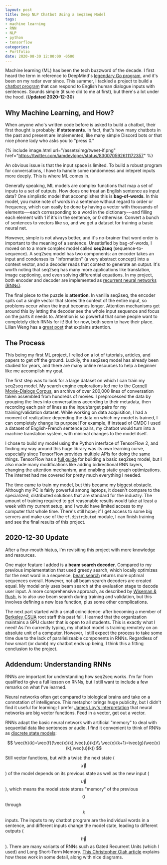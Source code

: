 ```yaml
---
layout: post
title: Deep NLP Chatbot Using a Seq2Seq Model
tags:
- machine learning
- RNN
- NLP
- python
- tensorflow
categories:
- Portfolio
date: 2020-08-30 12:00:00 -0500
---
```


Machine learning (ML) has been the tech buzzword of the decade. I first heard the term in reference to DeepMind's [legendary Go program](https://deepmind.com/research/case-studies/alphago-the-story-so-far), and it's been on my radar ever since. This summer, I tackled a project to build a [chatbot program](https://github.com/dlzou/dnlp-chatbot) that can respond to English human dialogue inputs with sentences. Sounds simple (it sure did to me at first), but there's a lot under the hood. (**Updated 2020-12-30**)


## Why Machine Learning, and How?

When anyone who's written code before is asked to build a chatbot, their first thought is probably: **if statements**. In fact, that's how many chatbots in the past and present are implemented, like many simple Discord bots or that nice phone lady who asks you to "press 0."

{% include image.html url="/assets/img/tweet-if.png" href="https://twitter.com/iamdevloper/status/830070592611172357" %}

An obvious issue is that the input space is limited. To build a robust program for conversations, I have to handle some randomness and intepret inputs more deeply. This is where ML comes in.

Generally speaking, ML models are complex functions that map a set of inputs to a set of outputs. How does one treat an English sentence as input data? One simplistic model that accomplishes this is **bag-of-words**. In this model, you make note of words in a sentence without regard to order or frequency, which can easily be done by having a vector with thousands of elements---each corresponding to a word in the dictionary---and filling each element with 1 if it's in the sentence, or 0 otherwise. Convert a bunch of sentences to vectors like so, and we get a dataset for training a basic neural net.

However, simple is not always better, and it's no-brainer that word order is important to the meaning of a sentence. Unsatisfied by bag-of-words, I moved on to a more complex model called **seq2seq** (sequence-to-sequence). A seq2seq model has two components: an encoder takes an input and condenses its "information" (a very abstract concept) into a context vector, and a decoder reads that context to generate an output. It's worth noting that seq2seq has many more applications like translation, image captioning, and even solving differential equations. In my project, both encoder and decoder are implemented as <a href="#addendum-understanding-rnns">recurrent neural networks (RNNs)</a>.

The final piece to the puzzle is **attention**. In vanilla seq2seq, the encoder spits out a single vector that stores the context of the entire input, so problems occur when the input becomes longer. Attention mechanisms get around this by letting the decoder see the whole input sequence and focus on the parts it needs to. Attention is so powerful that some people want to completely ditch RNNs for it! But for now, both seem to have their place. Lilian Weng has a [great post](https://lilianweng.github.io/lil-log/2018/06/24/attention-attention.html) that explains attention.


## The Process

This being my first ML project, I relied on a lot of tutorials, articles, and papers to get off the ground. Luckily, the seq2seq model has already been studied for years, and there are many online resources to help a beginner like me accomplish my goal. 

The first step was to look for a large dataset on which I can train my seq2seq model. My search engine explorations led me to the [Cornell Movie-Dialogs Corpus](http://www.cs.cornell.edu/~cristian/Cornell_Movie-Dialogs_Corpus.html), an archive of over 200,000 lines of conversation taken assembled from hundreds of movies. I preprocessed the data by grouping the lines into conversations according to their metadata, then recording each pair of lines as the input/target pairs for my training/validation dataset. While working on data acquisition, I had a moment of realization: depending the data on which my model is trained, I can completely change its purpose! For example, if instead of CMDC I used a dataset of English-French sentence pairs, my chatbot would turn into a machine translation system, with minimal changes to the model itself.

I chose to build my model using the Python interface of TensorFlow 2, and finding my way around this huge library was its own learning curve, especially since TensorFlow provides multiple APIs for doing the same things. TensorFlow has a [full guide](https://www.tensorflow.org/tutorials/text/nmt_with_attention) for building a basic seq2seq model, but I also made many modifications like adding bidirectional RNN layers, changing the attention mechanism, and enabling static graph optimizations. The internet had me covered for pretty much everything I needed.

The time came to train my model, but this became my biggest obstacle. Although my PC is fairly powerful among laptops, it doesn't compare to the specialized, distributed solutions that are standard for the industry. The amount of training required to get reasonable results would take at least a week with my current setup, and I would have limited access to my computer that whole time. There's still hope; if I get access to some big servers and make use of the `tf.distributed` module, I can finish training and see the final results of this project.


## 2020-12-30 Update

After a four-mouth hiatus, I'm revisiting this project with more knowledge and resources.

One major feature I added is a **beam search decoder**. Compared to my previous implementation that used greedy search, which locally optimizes for the next word in a sequence, [beam search](https://towardsdatascience.com/an-intuitive-explanation-of-beam-search-9b1d744e7a0f) returns more optimal sequences overall. However, not all beam search decoders are created equal. My model only uses beam search at the evaluation stage to decode user input. A more comprehensive approach, as described by [Wiseman & Rush](https://arxiv.org/pdf/1606.02960.pdf), is to also use beam search during training and validation, but this involves defining a new loss function, plus some other complications.

The next part started with a small coincidence: after becoming a member of [Berkeley CSUA](https://www.csua.berkeley.edu/) root staff this past fall, I learned that the organization maintains a GPU cluster that is open to all students. This is exactly what I need! As I'm currently typing, my chatbot model is training remotely on an absolute unit of a computer. However, I still expect the process to take some time due to the lack of parallelizeable components in RNNs. Regardless of how smart (or dumb) my chatbot ends up being, I think this a fitting conclusion to the project.


## Addendum: Understanding RNNs

RNNs are important for understanding how seq2seq works. I'm far from qualified to give a full lesson on RNNs, but I still want to include a few remarks on what I've learned.

Neural networks often get compared to biological brains and take on a connotation of intelligence. This metaphor brings huge publicity, but I didn't find it useful for learning; I prefer [James Loy's interpretation](https://towardsdatascience.com/how-to-build-your-own-neural-network-from-scratch-in-python-68998a08e4f6) that neural networks are big vector functions. Feed in a vector, get out a vector.

RNNs adapt the basic neural network with artificial "memory" to deal with sequential data like sentences or audio. I find it convenient to think of RNNs as [discrete state models](https://en.wikipedia.org/wiki/State-space_representation):

$$
\vec{h}(k)=\vec{f}(\vec{x}(k),\vec{u}(k))\\
\vec{x}(k+1)=\vec{g}(\vec{x}(k),\vec{u}(k))
$$

Still vector functions, but with a twist: the next state ($$\vec{x}$$) of the model depends on its previous state as well as the new input ($$\vec{u}$$), which means the model state stores "memory" of the previous $$0$$ through $$k$$ inputs. The inputs to my chatbot program are the individual words in a sentence, and different inputs change the model state, leading to different outputs ($$\vec{h}$$). There are many variants of RNNs such as Gated Recurrent Units (which I used) and Long Short-Term Memory. [This Christopher Olah article](https://colah.github.io/posts/2015-08-Understanding-LSTMs/) explains how these work in some detail, along with nice diagrams.
